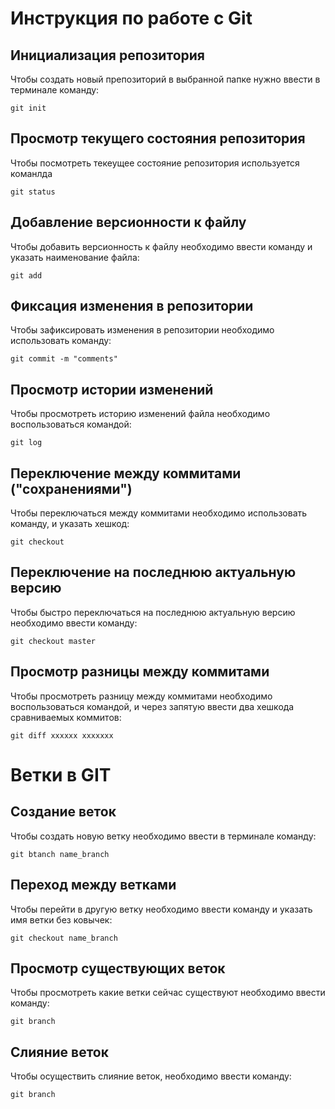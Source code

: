 # **Инструкция по работе с Git**

## Инициализация репозитория

Чтобы создать новый препозиторий в выбранной папке нужно ввести в терминале команду:

    git init

## Просмотр текущего состояния репозитория

Чтобы посмотреть текеущее состояние репозитория используется команлда

    git status

## Добавление версионности к файлу

Чтобы добавить версионность к файлу необходимо ввести команду и указать наименование файла:

    git add

## Фиксация изменения в репозитории

Чтобы зафиксировать изменения в репозитории необходимо использовать команду:

    git commit -m "comments"

## Просмотр истории изменений

Чтобы просмотреть историю изменений файла необходимо воспользоваться командой:

    git log

## Переключение между коммитами ("сохранениями")

Чтобы переключаться между коммитами необходимо использовать команду, и указать хешкод:

    git checkout 

## Переключение на последнюю актуальную версию

Чтобы быстро переключаться на последнюю актуальную версию необходимо ввести команду:

    git checkout master

## Просмотр разницы между коммитами

Чтобы просмотреть разницу между коммитами необходимо воспользоваться командой, и через запятую ввести два хешкода сравниваемых коммитов:

    git diff хххххх ххххххх
    
# **Ветки в GIT**

## Создание веток

Чтобы создать новую ветку необходимо ввести в терминале команду:

    git btanch name_branch

## Переход между ветками

Чтобы перейти в другую ветку необходимо ввести команду и указать имя ветки без ковычек:

    git checkout name_branch

## Просмотр существующих веток
    
Чтобы просмотреть какие ветки сейчас существуют необходимо ввести команду:

    git branch

## Слияние веток
    
Чтобы осуществить слияние веток, необходимо ввести команду:

    git branch
